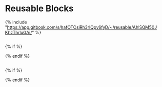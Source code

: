 # Reusable Blocks





{% include "https://app.gitbook.com/s/hafOTOsiRh3rlQpv6fyD/~/reusable/AhlSQM50JKhzThrluGAi/" %}

##

{% if  %}

{% endif %}

##



{% if  %}

{% endif %}

